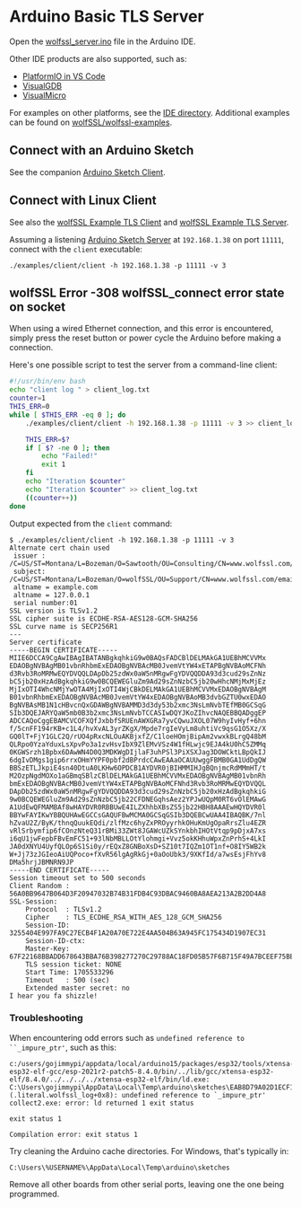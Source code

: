 # Arduino Basic TLS Server

Open the [wolfssl_server.ino](./wolfssl_server.ino) file in the Arduino IDE.

Other IDE products are also supported, such as:

- [PlatformIO in VS Code](https://docs.platformio.org/en/latest/frameworks/arduino.html)
- [VisualGDB](https://visualgdb.com/tutorials/arduino/)
- [VisualMicro](https://www.visualmicro.com/)

For examples on other platforms, see the [IDE directory](https://github.com/wolfssl/wolfssl/tree/master/IDE).
Additional examples can be found on [wolfSSL/wolfssl-examples](https://github.com/wolfSSL/wolfssl-examples/).

## Connect with an Arduino Sketch

See the companion [Arduino Sketch Client](../wolfssl_client/wolfssl_client.ino).

## Connect with Linux Client

See also the [wolfSSL Example TLS Client](https://github.com/wolfSSL/wolfssl/tree/master/examples/client)
and [wolfSSL Example TLS Server](https://github.com/wolfSSL/wolfssl/tree/master/examples/server).

Assuming a listening [Arduino Sketch Server](./wolfssl_server.ino) at `192.168.1.38` on port `11111`,
connect with the `client` executable:

```
./examples/client/client -h 192.168.1.38 -p 11111 -v 3
```

## wolfSSL Error -308 wolfSSL_connect error state on socket

When using a wired Ethernet connection, and this error is encountered, simply
press the reset button or power cycle the Arduino before making a connection.

Here's one possible script to test the server from a command-line client:

```bash
#!/usr/bin/env bash
echo "client log " > client_log.txt
counter=1
THIS_ERR=0
while [ $THIS_ERR -eq 0 ]; do
    ./examples/client/client -h 192.168.1.38 -p 11111 -v 3 >> client_log.txt

    THIS_ERR=$?
    if [ $? -ne 0 ]; then
        echo "Failed!"
        exit 1
    fi
    echo "Iteration $counter"
    echo "Iteration $counter" >> client_log.txt
    ((counter++))
done
```

Output expected from the `client` command:

```
$ ./examples/client/client -h 192.168.1.38 -p 11111 -v 3
Alternate cert chain used
 issuer : /C=US/ST=Montana/L=Bozeman/O=Sawtooth/OU=Consulting/CN=www.wolfssl.com/emailAddress=info@wolfssl.com
 subject: /C=US/ST=Montana/L=Bozeman/O=wolfSSL/OU=Support/CN=www.wolfssl.com/emailAddress=info@wolfssl.com
 altname = example.com
 altname = 127.0.0.1
 serial number:01
SSL version is TLSv1.2
SSL cipher suite is ECDHE-RSA-AES128-GCM-SHA256
SSL curve name is SECP256R1
---
Server certificate
-----BEGIN CERTIFICATE-----
MIIE6DCCA9CgAwIBAgIBATANBgkqhkiG9w0BAQsFADCBlDELMAkGA1UEBhMCVVMx
EDAOBgNVBAgMB01vbnRhbmExEDAOBgNVBAcMB0JvemVtYW4xETAPBgNVBAoMCFNh
d3Rvb3RoMRMwEQYDVQQLDApDb25zdWx0aW5nMRgwFgYDVQQDDA93d3cud29sZnNz
bC5jb20xHzAdBgkqhkiG9w0BCQEWEGluZm9Ad29sZnNzbC5jb20wHhcNMjMxMjEz
MjIxOTI4WhcNMjYwOTA4MjIxOTI4WjCBkDELMAkGA1UEBhMCVVMxEDAOBgNVBAgM
B01vbnRhbmExEDAOBgNVBAcMB0JvemVtYW4xEDAOBgNVBAoMB3dvbGZTU0wxEDAO
BgNVBAsMB1N1cHBvcnQxGDAWBgNVBAMMD3d3dy53b2xmc3NsLmNvbTEfMB0GCSqG
SIb3DQEJARYQaW5mb0B3b2xmc3NsLmNvbTCCASIwDQYJKoZIhvcNAQEBBQADggEP
ADCCAQoCggEBAMCVCOFXQfJxbbfSRUEnAWXGRa7yvCQwuJXOL07W9hyIvHyf+6hn
f/5cnFF194rKB+c1L4/hvXvAL3yrZKgX/Mpde7rgIeVyLm8uhtiVc9qsG1O5Xz/X
GQ0lT+FjY1GLC2Q/rUO4pRxcNLOuAKBjxfZ/C1loeHOmjBipAm2vwxkBLrgQ48bM
QLRpo0YzaYduxLsXpvPo3a1zvHsvIbX9ZlEMvVSz4W1fHLwjc9EJA4kU0hC5ZMMq
0KGWSrzh1Bpbx6DAwWN4D0Q3MDKWgDIjlaF3uhPSl3PiXSXJag3DOWCktLBpQkIJ
6dgIvDMgs1gip6rrxOHmYYPF0pbf2dBPrdcCAwEAAaOCAUUwggFBMB0GA1UdDgQW
BBSzETLJkpiE4sn40DtuA0LKHw6OPDCB1AYDVR0jBIHMMIHJgBQnjmcRdMMmHT/t
M2OzpNgdMOXo1aGBmqSBlzCBlDELMAkGA1UEBhMCVVMxEDAOBgNVBAgMB01vbnRh
bmExEDAOBgNVBAcMB0JvemVtYW4xETAPBgNVBAoMCFNhd3Rvb3RoMRMwEQYDVQQL
DApDb25zdWx0aW5nMRgwFgYDVQQDDA93d3cud29sZnNzbC5jb20xHzAdBgkqhkiG
9w0BCQEWEGluZm9Ad29sZnNzbC5jb22CFDNEGqhsAez2YPJwUQpM0RT6vOlEMAwG
A1UdEwQFMAMBAf8wHAYDVR0RBBUwE4ILZXhhbXBsZS5jb22HBH8AAAEwHQYDVR0l
BBYwFAYIKwYBBQUHAwEGCCsGAQUFBwMCMA0GCSqGSIb3DQEBCwUAA4IBAQBK/7nl
hZvaU2Z/ByK/thnqQuukEQdi/zlfMzc6hyZxPROyyrhkOHuKmUgOpaRrsZlu4EZR
vRlSrbymfip6fCOnzNteQ31rBMi33ZWt8JGAWcUZkSYnkbhIHOtVtqp9pDjxA7xs
i6qU1jwFepbFBvEmFC51+93lNbMBLLOtYlohmgi+Vvz5okKHhuWpxZnPrhS+4LkI
JA0dXNYU4UyfQLOp6S1Si0y/rEQxZ8GNBoXsD+SZ10t7IQZm1OT1nf+O8IY5WB2k
W+Jj73zJGIeoAiUQPoco+fXvR56lgAgRkGj+0aOoUbk3/9XKfId/a7wsEsjFhYv8
DMa5hrjJBMNRN9JP
-----END CERTIFICATE-----
Session timeout set to 500 seconds
Client Random : 56A0BB9647B064D3F20947032B74B31FDB4C93DBAC9460BA8AEA213A2B2DD4A8
SSL-Session:
    Protocol  : TLSv1.2
    Cipher    : TLS_ECDHE_RSA_WITH_AES_128_GCM_SHA256
    Session-ID: 3255404E997FA9C27ECB4F1A20A70E722E4AA504B63A945FC175434D1907EC31
    Session-ID-ctx:
    Master-Key: 67F22168BBADD678643BBA76B398277270C29788AC18FD05B57F6B715F49A7BCEEF75BEAF7FE266B0CC058534AF76C1F
    TLS session ticket: NONE
    Start Time: 1705533296
    Timeout   : 500 (sec)
    Extended master secret: no
I hear you fa shizzle!
```

### Troubleshooting

When encountering odd errors such as `undefined reference to ``_impure_ptr'`, such as this:

```text
c:/users/gojimmypi/appdata/local/arduino15/packages/esp32/tools/xtensa-esp32-elf-gcc/esp-2021r2-patch5-8.4.0/bin/../lib/gcc/xtensa-esp32-elf/8.4.0/../../../../xtensa-esp32-elf/bin/ld.exe: C:\Users\gojimmypi\AppData\Local\Temp\arduino\sketches\EAB8D79A02D1ECF107884802D893914E\libraries\wolfSSL\wolfcrypt\src\logging.c.o:(.literal.wolfssl_log+0x8): undefined reference to `_impure_ptr'
collect2.exe: error: ld returned 1 exit status

exit status 1

Compilation error: exit status 1
```

Try cleaning the Arduino cache directories. For Windows, that's typically in:

```text
C:\Users\%USERNAME%\AppData\Local\Temp\arduino\sketches
```

Remove all other boards from other serial ports, leaving one the one being programmed.

